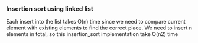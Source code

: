 ### Insertion sort using linked list

Each insert into the list takes O(n) time since we need to compare current
element with existing elements to find the correct place. We need to insert
n elements in total, so this insertion_sort implementation take O(n2) time